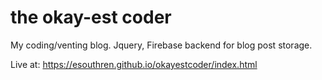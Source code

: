 # the okay-est coder
My coding/venting blog. Jquery, Firebase backend for blog post storage.

Live at: https://esouthren.github.io/okayestcoder/index.html
